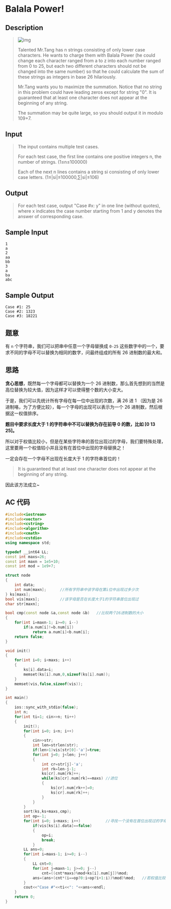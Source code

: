 # Balala Power!

## **Description**

> ![img](http://acm.hdu.edu.cn/data/images/C642-1002-1.jpg)
>
> Talented Mr.Tang has n strings consisting of only lower case characters. He wants to charge them with Balala Power (he could change each character ranged from a to z into each number ranged from 0 to 25, but each two different characters should not be changed into the same number) so that he could calculate the sum of these strings as integers in base 26 hilariously.
>
> Mr.Tang wants you to maximize the summation. Notice that no string in this problem could have leading zeros except for string "0". It is guaranteed that at least one character does not appear at the beginning of any string.
>
> The summation may be quite large, so you should output it in modulo 109+7.



## **Input**

> The input contains multiple test cases.
>
> For each test case, the first line contains one positive integers n, the number of strings. (1≤n≤100000)
>
> Each of the next n lines contains a string si consisting of only lower case letters. (1≤|si|≤100000,∑|si|≤106)



## **Output**

> For each test case, output "Case #x: y" in one line (without quotes), where x indicates the case number starting from 1 and y denotes the answer of corresponding case.



## **Sample Input**

    1
    a
    2
    aa
    bb
    3
    a
    ba
    abc



## **Sample Output**

    Case #1: 25
    Case #2: 1323
    Case #3: 18221


## **题意**

有 `n` 个字符串，我们可以把串中任意一个字母替换成 `0-25` 这些数字中的一个，要求不同的字母不可以替换为相同的数字，问最终组成的所有 26 进制数的最大和。



## **思路**

**贪心思想**，既然每一个字母都可以替换为一个 26 进制数，那么首先想到的当然是高位替换为较大值，因为这样才可以使得整个数的大小变大。

于是，我们可以先统计所有字母在每一位中出现的次数，满 26 进 1 （因为是 26 进制咯，为了方便比较），每一个字母的出现可以表示为一个 26 进制数，然后根据这一权值排序。

**题目中要求长度大于 1 的字符串中不可以替换为存在前导 0 的数，比如 [0 13 25]。**

所以对于权值比较小，但是在某些字符串的首位出现过的字母，我们要特殊处理，这里要用一个权值较小并且没有在首位中出现的字母替换之！

一定会存在一个字母不出现在长度大于 1 的字符串首位的！

> It is guaranteed that at least one character does not appear at the beginning of any string.

因此该方法成立~



## **AC 代码**

```cpp
#include<iostream>
#include<vector>
#include<cstring>
#include<algorithm>
#include<cmath>
#include<cstdio>
using namespace std;

typedef __int64 LL;
const int maxs=26;
const int maxn = 1e5+10;
const int mod = 1e9+7;

struct node
{
    int data;
    int num[maxn];      //所有字符串中该字母在第i位中出现过多少次
} ks[maxs];
bool vis[maxs];         //该字母是否在长度大于1的字符串首位出现过
char str[maxn];

bool cmp(const node &a,const node &b)   //比较两个26进制数的大小
{
    for(int i=maxn-1; i>=0; i--)
        if(a.num[i]!=b.num[i])
            return a.num[i]<b.num[i];
    return false;
}

void init()
{
    for(int i=0; i<maxs; i++)
    {
        ks[i].data=i;
        memset(ks[i].num,0,sizeof(ks[i].num));
    }
    memset(vis,false,sizeof(vis));
}

int main()
{
    ios::sync_with_stdio(false);
    int n;
    for(int ti=1; cin>>n; ti++)
    {
        init();
        for(int i=0; i<n; i++)
        {
            cin>>str;
            int len=strlen(str);
            if(len>1)vis[str[0]-'a']=true;
            for(int j=0; j<len; j++)
            {
                int cr=str[j]-'a';
                int rk=len-j-1;
                ks[cr].num[rk]++;
                while(ks[cr].num[rk]==maxs) //进位
                {
                    ks[cr].num[rk++]=0;
                    ks[cr].num[rk]++;
                }
            }
        }
        sort(ks,ks+maxs,cmp);
        int op=-1;
        for(int i=0; i<maxs; i++)           //寻找一个没有在首位出现过的字母
            if(vis[ks[i].data]==false)
            {
                op=i;
                break;
            }
        LL ans=0;
        for(int i=maxs-1; i>=0; i--)
        {
            LL cnt=0;
            for(int j=maxn-1; j>=0; j--)
                cnt=((cnt*maxs)%mod+ks[i].num[j])%mod;
            ans=(ans+(cnt*(i==op?0:i<op?i+1:i))%mod)%mod;   //若权值比较小的字母在首位出现过，则用其他代替
        }
        cout<<"Case #"<<ti<<": "<<ans<<endl;
    }
    return 0;
}
```

